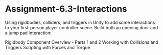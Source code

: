 # Assignment-6.3-Interactions

Using rigidbodies, colliders, and triggers in Unity to add some interactions to your first-person player controller scene. Build both an opening door and a jump pad interaction: 

Rigidbody Component Overview - Parts 1 and 2
Working with Collisions and Triggers
Scripting with Forces and Torque

